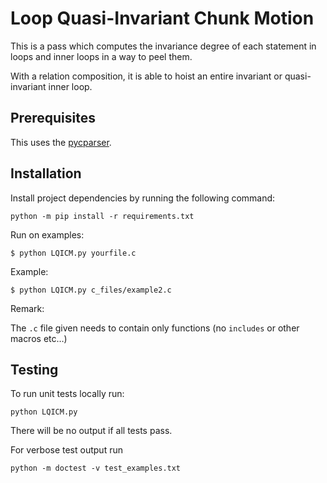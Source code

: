 # Loop Quasi-Invariant Chunk Motion

This is a pass which computes the invariance degree of each statement
in loops and inner loops in a way to peel them.

With a relation composition, it is able to hoist an entire invariant or
quasi-invariant inner loop.

## Prerequisites 

This uses the [pycparser](https://github.com/eliben/pycparser).

## Installation

Install project dependencies by running the following command:

```text
python -m pip install -r requirements.txt
```

Run on examples:

    $ python LQICM.py yourfile.c

Example:

    $ python LQICM.py c_files/example2.c

Remark:

The `.c` file given needs to contain only functions (no
`includes` or other macros etc…)

## Testing

To run unit tests locally run:

```text
python LQICM.py
``` 

There will be no output if all tests pass.

For verbose test output run

```text
python -m doctest -v test_examples.txt
```
